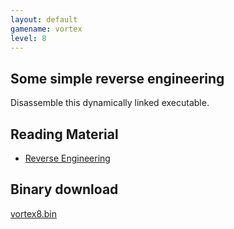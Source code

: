 ```yaml
---
layout: default
gamename: vortex
level: 8
---
```

Some simple reverse engineering
-------------------------------
Disassemble this dynamically linked executable.

Reading Material
----------------
- [Reverse Engineering][]

Binary download
---------------
[vortex8.bin][]

[Reverse Engineering]: http://www.acm.uiuc.edu/sigmil/RevEng/
[vortex8.bin]: vortex8.bin
